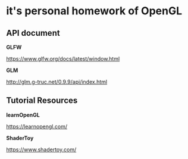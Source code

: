 # it's personal homework of OpenGL

## API document

**GLFW**

https://www.glfw.org/docs/latest/window.html


**GLM**

http://glm.g-truc.net/0.9.9/api/index.html

## Tutorial Resources
 
**learnOpenGL**

https://learnopengl.com/

**ShaderToy**

https://www.shadertoy.com/